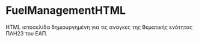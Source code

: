 # FuelManagementHTML
HTML ιστοσελίδα δημιουργημένη για τις αναγκες της θεματικής ενότητας ΠΛΗ23 του ΕΑΠ.
